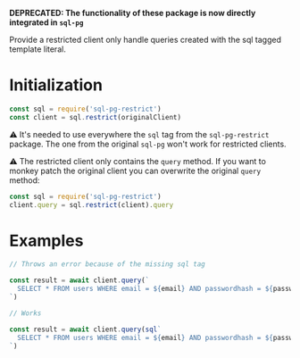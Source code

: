 **DEPRECATED: The functionality of these package is now directly integrated in `sql-pg`**

Provide a restricted client only handle queries created with the sql tagged template literal.

# Initialization

```javascript
const sql = require('sql-pg-restrict')
const client = sql.restrict(originalClient)
```

:warning: It's needed to use everywhere the `sql` tag from the `sql-pg-restrict` package. The one from the original `sql-pg` won't work for restricted clients.

:warning: The restricted client only contains the `query` method. If you want to monkey patch the original client you can overwrite the original `query` method:
```javascript
const sql = require('sql-pg-restrict')
client.query = sql.restrict(client).query
```

# Examples

```javascript
// Throws an error because of the missing sql tag

const result = await client.query(`
  SELECT * FROM users WHERE email = ${email} AND passwordhash = ${passwordhash}
`)

// Works

const result = await client.query(sql`
  SELECT * FROM users WHERE email = ${email} AND passwordhash = ${passwordhash}
`)
```
